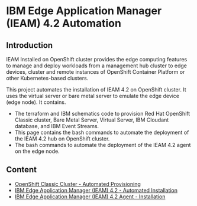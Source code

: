 # IBM Edge Application Manager (IEAM) 4.2 Automation

## Introduction

IEAM Installed on OpenShift cluster provides the edge computing features to manage and deploy workloads
from a management hub cluster to edge devices, cluster and remote instances of OpenShift Container Platform
or other Kubernetes-based clusters.

This project automates the installation of IEAM 4.2 on OpenShift cluster. It uses the virtual server or bare metal server to emulate the edge 
device (edge node). It contains.

- The terraform and IBM schematics code to provision Red Hat OpenShift Classic cluster, Bare Metal Server, Virtual Server, IBM Cloudant database,
  and IBM Event Streams.
- This page contains the bash commands to automate the deployment of the IEAM 4.2 hub on OpenShift cluster.
- The bash commands to automate the deployment of the IEAM 4.2 agent on the edge node.

## Content

- [OpenShift Classic Cluster - Automated Provisioning](docs/openshift-automation.md)
- [IBM Edge Application Manager (IEAM) 4.2 - Automated Installation](docs/ieam42-automation.md)
- [IBM Edge Application Manager (IEAM) 4.2 Agent - Installation](docs/ieam42-agent-deploy.md)